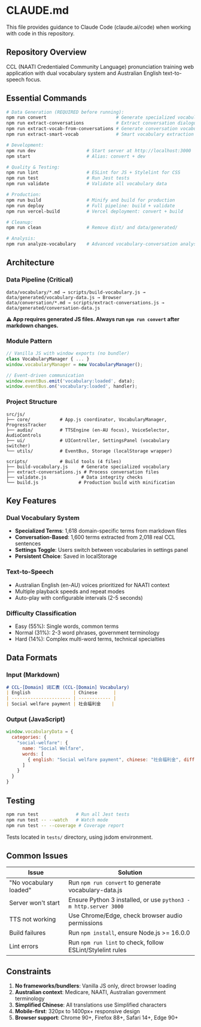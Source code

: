 # CLAUDE.md

This file provides guidance to Claude Code (claude.ai/code) when working with code in this repository.

## Repository Overview

CCL (NAATI Credentialed Community Language) pronunciation training web application with dual vocabulary system and Australian English text-to-speech focus.

## Essential Commands

```bash
# Data Generation (REQUIRED before running):
npm run convert                          # Generate specialized vocabulary (1,618 terms)
npm run extract-conversations            # Extract conversation dialogues (2,018 sentences)
npm run extract-vocab-from-conversations # Generate conversation vocabulary (1,600 terms)
npm run extract-smart-vocab              # Smart vocabulary extraction algorithm

# Development:
npm run dev                   # Start server at http://localhost:3000
npm start                     # Alias: convert + dev

# Quality & Testing:
npm run lint                  # ESLint for JS + Stylelint for CSS
npm run test                  # Run Jest tests
npm run validate              # Validate all vocabulary data

# Production:
npm run build                 # Minify and build for production
npm run deploy                # Full pipeline: build + validate
npm run vercel-build          # Vercel deployment: convert + build

# Cleanup:
npm run clean                 # Remove dist/ and data/generated/

# Analysis:
npm run analyze-vocabulary    # Advanced vocabulary-conversation analysis
```

## Architecture

### Data Pipeline (Critical)
```
data/vocabulary/*.md → scripts/build-vocabulary.js → data/generated/vocabulary-data.js → Browser
data/conversation/*.md → scripts/extract-conversations.js → data/generated/conversation-data.js
```
**⚠️ App requires generated JS files. Always run `npm run convert` after markdown changes.**

### Module Pattern
```javascript
// Vanilla JS with window exports (no bundler)
class VocabularyManager { ... }
window.vocabularyManager = new VocabularyManager();

// Event-driven communication
window.eventBus.emit('vocabulary:loaded', data);
window.eventBus.on('vocabulary:loaded', handler);
```

### Project Structure
```
src/js/
├── core/           # App.js coordinator, VocabularyManager, ProgressTracker
├── audio/          # TTSEngine (en-AU focus), VoiceSelector, AudioControls
├── ui/             # UIController, SettingsPanel (vocabulary switcher)
└── utils/          # EventBus, Storage (localStorage wrapper)

scripts/            # Build tools (4 files)
├── build-vocabulary.js     # Generate specialized vocabulary
├── extract-conversations.js # Process conversation files
├── validate.js             # Data integrity checks
└── build.js               # Production build with minification
```

## Key Features

### Dual Vocabulary System
- **Specialized Terms**: 1,618 domain-specific terms from markdown files
- **Conversation-Based**: 1,600 terms extracted from 2,018 real CCL sentences
- **Settings Toggle**: Users switch between vocabularies in settings panel
- **Persistent Choice**: Saved in localStorage

### Text-to-Speech
- Australian English (en-AU) voices prioritized for NAATI context
- Multiple playback speeds and repeat modes
- Auto-play with configurable intervals (2-5 seconds)

### Difficulty Classification
- Easy (55%): Single words, common terms
- Normal (31%): 2-3 word phrases, government terminology  
- Hard (14%): Complex multi-word terms, technical specialties

## Data Formats

### Input (Markdown)
```markdown
# CCL-[Domain] 词汇表 (CCL-[Domain] Vocabulary)
| English                | Chinese      |
| ---------------------- | ------------ |
| Social welfare payment | 社会福利金    |
```

### Output (JavaScript)
```javascript
window.vocabularyData = {
  categories: {
    "social-welfare": {
      name: "Social Welfare",
      words: [
        { english: "Social welfare payment", chinese: "社会福利金", difficulty: "easy" }
      ]
    }
  }
}
```

## Testing

```bash
npm run test              # Run all Jest tests
npm run test -- --watch   # Watch mode
npm run test -- --coverage # Coverage report
```

Tests located in `tests/` directory, using jsdom environment.

## Common Issues

| Issue | Solution |
|-------|----------|
| "No vocabulary loaded" | Run `npm run convert` to generate vocabulary-data.js |
| Server won't start | Ensure Python 3 installed, or use `python3 -m http.server 3000` |
| TTS not working | Use Chrome/Edge, check browser audio permissions |
| Build failures | Run `npm install`, ensure Node.js >= 16.0.0 |
| Lint errors | Run `npm run lint` to check, follow ESLint/Stylelint rules |

## Constraints

1. **No frameworks/bundlers**: Vanilla JS only, direct browser loading
2. **Australian context**: Medicare, NAATI, Australian government terminology
3. **Simplified Chinese**: All translations use Simplified characters
4. **Mobile-first**: 320px to 1400px+ responsive design
5. **Browser support**: Chrome 90+, Firefox 88+, Safari 14+, Edge 90+